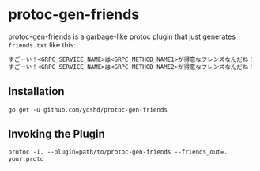 # protoc-gen-friends

protoc-gen-friends is a garbage-like protoc plugin that just generates `friends.txt` like this:

```txt:friends.txt
すごーい！<GRPC_SERVICE_NAME>は<GRPC_METHOD_NAME1>が得意なフレンズなんだね！
すごーい！<GRPC_SERVICE_NAME>は<GRPC_METHOD_NAME2>が得意なフレンズなんだね！
```

## Installation

```shell
go get -u github.com/yoshd/protoc-gen-friends
```

## Invoking the Plugin

```shell
protoc -I. --plugin=path/to/protoc-gen-friends --friends_out=. your.proto
```
